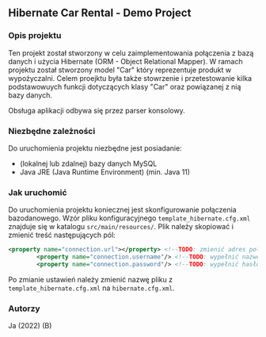 ## Hibernate Car Rental - Demo Project

### Opis projektu
Ten projekt został stworzony w celu zaimplementowania
połączenia z bazą danych i użycia Hibernate
(ORM - Object Relational Mapper).
W ramach projektu został stworzony model "Car" który
reprezentuje produkt w wypożyczalni. Celem proejktu była także stowrzenie
i przetestowanie kilka podstawowuych funkcji dotyczących klasy "Car" oraz
powiązanej z nią bazy danych.

Obsługa aplikacji odbywa się przez parser konsolowy.

### Niezbędne zależności
Do uruchomienia projektu niezbędne jest posiadanie:
- (lokalnej lub zdalnej) bazy danych MySQL
- Java JRE (Java Runtime Environment) (min. Java 11)
### Jak uruchomić
Do uruchomienia projektu koniecznej jest skonfigurowanie połączenia
bazodanowego. Wzór pliku konfiguracyjnego `template_hibernate.cfg.xml` znajduje się
w katalogu `src/main/resources/`. Plik należy skopiować i zmienić treść następujących pól:

```` xml
<property name="connection.url"></property> <!--TODO: zmienić adres połączenia-->
        <property name="connection.username"/> <!--TODO: wypełnić nazwę użytkownika-->
        <property name="connection.password"/> <!--TODO: wypełnić hasło-->
````
Po zmianie ustawień należy zmienić nazwę pliku z
`template_hibernate.cfg.xml` na `hibernate.cfg.xml`.

### Autorzy
Ja (2022) (B)
